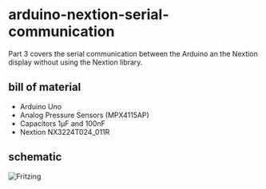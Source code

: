 # arduino-nextion-serial-communication
Part 3 covers the serial communication between the Arduino an the Nextion display without using the Nextion library.

## bill of material
* Arduino Uno
* Analog Pressure Sensors (MPX4115AP)
* Capacitors 1µF and 100nF
* Nextion NX3224T024_011R

## schematic
![Fritzing](https://github.com/yz88/arduino-digital-carb-sync/blob/master/part3/arduino-carb-sync-part3-001.PNG)
